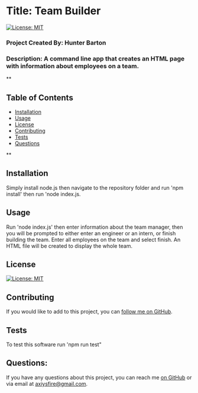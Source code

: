     

#  Title: Team Builder
[![License: MIT](https://img.shields.io/badge/License-MIT-yellow.svg)](https://opensource.org/licenses/MIT)
### Project Created By: Hunter Barton
### Description: A command line app that creates an HTML page with information about employees on a team.
**
## Table of Contents
* [Installation](#installation)
* [Usage](#usage)
* [License](#license) 
* [Contributing](#contributing)
* [Tests](#tests)
* [Questions](#questions)

**
## Installation 
Simply install node.js then navigate to the repository folder and run 'npm install' then run 'node index.js.

## Usage
Run 'node index.js' then enter information about the team manager, then you will be prompted to either enter an engineer or an intern, or finish building the team. Enter all employees on the team and select finish. An HTML file will be created to display the whole team.

## License 
[![License: MIT](https://img.shields.io/badge/License-MIT-yellow.svg)](https://opensource.org/licenses/MIT)

## Contributing
If you would like to add to this project, you can [follow me on GitHub](https://github.com/mythosmystery).  

## Tests
To test this software run 'npm run test"

## Questions:
If you have any questions about this project, you can reach me [on GitHub](https://github.com/mythosmystery) or via email at axiysfire@gmail.com.
